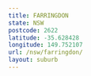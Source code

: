 ```yaml
---
title: FARRINGDON
state: NSW
postcode: 2622
latitude: -35.628428
longitude: 149.752107
url: /nsw/farringdon/
layout: suburb
---
```

